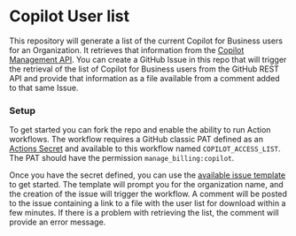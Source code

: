 # Copilot User list
This repository will generate a list of the current Copilot for Business users for an Organization.  It retrieves that information from the [Copilot Management API](https://docs.github.com/en/rest/copilot/copilot-business?apiVersion=2022-11-28#list-all-copilot-business-seat-assignments-for-an-organization). You can create a GitHub Issue in this repo that will trigger the retrieval of the list of Copilot for Business users from the GitHub REST API and provide that information as a file available from a comment added to that same Issue.

### Setup
To get started you can fork the repo and enable the ability to run Action workflows.  The workflow requires a GitHub classic PAT defined as an [Actions Secret](../settings/secrets/actions) and available to this workflow named `COPILOT_ACCESS_LIST`.  The PAT should have the permission `manage_billing:copilot`. 

Once you have the secret defined, you can use the [available issue template](../../issues/new?assignees=&labels=copilot-users&projects=&template=list-active-users.yaml&title=List+Copilot+Users) to get started.  The template will prompt you for the organization name, and the creation of the issue will trigger the workflow.  A comment will be posted to the issue containing a link to a file with the user list for download within a few minutes.  If there is a problem with retrieving the list, the comment will provide an error message.